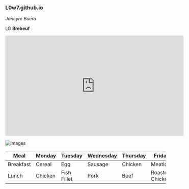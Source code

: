 ### L0w7.github.io
*Jancyre Buera*

LG **Brebeuf**

<iframe width="560" height="315" src="https://www.youtube.com/embed/X1_9pWTLNWk" title="YouTube video player" frameborder="0" allow="accelerometer; autoplay; clipboard-write; encrypted-media; gyroscope; picture-in-picture; web-share" allowfullscreen></iframe>

![images](https://user-images.githubusercontent.com/122419019/212209241-a2e4aa6b-3a81-4db4-881c-176c492172e2.jpg)


| Meal | Monday | Tuesday | Wednesday | Thursday | Friday | 
|------|--------|---------|-----------|----------|--------|
| Breakfast | Cereal | Egg | Sausage | Chicken | Meatloaf |
| Lunch | Chicken | Fish Fillet | Pork | Beef | Roasted Chicken |
